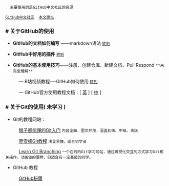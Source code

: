       主要使用的是GitHub中文社区的资源
[`GitHub中文社区`](https://www.githubs.cn/)&ensp;&ensp;[`本文原址`](https://www.githubs.cn/post/git-tutorial)
### # 关于GitHub的使用
   
* **GitHub的文档如何编写** ——markdown语法 [`转到`](https://blog.csdn.net/qq_45062586/article/details/104640118)
   
* **GitHub中好用的插件**  [`转到`](https://github.com/l399989567/Python-Learning-Road/blob/resources/%E5%A5%BD%E7%94%A8%E7%9A%84GitHub%E6%8F%92%E4%BB%B6%E4%BB%8B%E7%BB%8D.md)
   
* **GitHub的基本使用技巧**——注册、创建仓库、新建文档、Pull Respond `**未完全理解**`
      
&emsp;&emsp;&emsp;— B站视频教程---GitHub如何使用 [`转到`](https://www.bilibili.com/video/BV1yo4y1d7UK)

&emsp;&emsp;&emsp;— GitHub官方使用教程文档：[ [英](https://docs.github.com/en/get-started/quickstart/hello-world) ] [ [中](https://www.jianshu.com/p/3a81cab0cae7) ]

### # 关于Git的使用( 未学习 )

* Git的教程网站：<br>

&emsp;&emsp;&emsp;[猴子都能懂的Git入门](https://backlog.com/git-tutorial/cn/)
`内容全面，图文并茂，涵盖初级、中级、高级`
 
 
&emsp;&emsp;&emsp;[廖雪峰Git教程](https://www.liaoxuefeng.com/wiki/896043488029600)
`浅显易懂，适合初学者`

&emsp;&emsp;&emsp;[Learn Git Branching](https://learngitbranching.js.org/?locale=zh_CN)
`一个在线的Git学习网站，通过可视化交互的方式学习Git相关操作。动画做的很棒，但适合有一定基础的同学。`

* GitHub 教程
   
&emsp;&emsp;&emsp;[GitHub秘籍](https://github.com/tiimgreen/github-cheat-sheet/blob/master/README.zh-cn.md)
